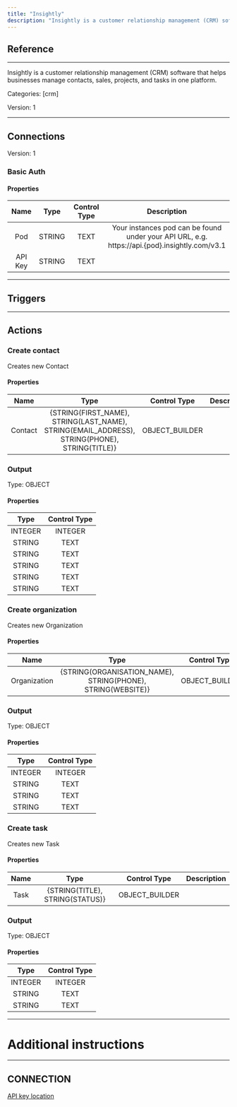 ```yaml
---
title: "Insightly"
description: "Insightly is a customer relationship management (CRM) software that helps businesses manage contacts, sales, projects, and tasks in one platform."
---
```

## Reference
<hr />

Insightly is a customer relationship management (CRM) software that helps businesses manage contacts, sales, projects, and tasks in one platform.


Categories: [crm]


Version: 1

<hr />



## Connections

Version: 1


### Basic Auth

#### Properties

|      Name      |     Type     |     Control Type     |     Description     |
|:--------------:|:------------:|:--------------------:|:-------------------:|
| Pod | STRING | TEXT  |  Your instances pod can be found under your API URL, e.g. https://api.{pod}.insightly.com/v3.1  |
| API Key | STRING | TEXT  |  |





<hr />



## Triggers



<hr />



## Actions


### Create contact
Creates new Contact

#### Properties

|      Name      |     Type     |     Control Type     |     Description     |
|:--------------:|:------------:|:--------------------:|:-------------------:|
| Contact | {STRING\(FIRST_NAME), STRING\(LAST_NAME), STRING\(EMAIL_ADDRESS), STRING\(PHONE), STRING\(TITLE)} | OBJECT_BUILDER  |  |


### Output



Type: OBJECT


#### Properties

|     Type     |     Control Type     |
|:------------:|:--------------------:|
| INTEGER | INTEGER  |
| STRING | TEXT  |
| STRING | TEXT  |
| STRING | TEXT  |
| STRING | TEXT  |
| STRING | TEXT  |






### Create organization
Creates new Organization

#### Properties

|      Name      |     Type     |     Control Type     |     Description     |
|:--------------:|:------------:|:--------------------:|:-------------------:|
| Organization | {STRING\(ORGANISATION_NAME), STRING\(PHONE), STRING\(WEBSITE)} | OBJECT_BUILDER  |  |


### Output



Type: OBJECT


#### Properties

|     Type     |     Control Type     |
|:------------:|:--------------------:|
| INTEGER | INTEGER  |
| STRING | TEXT  |
| STRING | TEXT  |
| STRING | TEXT  |






### Create task
Creates new Task

#### Properties

|      Name      |     Type     |     Control Type     |     Description     |
|:--------------:|:------------:|:--------------------:|:-------------------:|
| Task | {STRING\(TITLE), STRING\(STATUS)} | OBJECT_BUILDER  |  |


### Output



Type: OBJECT


#### Properties

|     Type     |     Control Type     |
|:------------:|:--------------------:|
| INTEGER | INTEGER  |
| STRING | TEXT  |
| STRING | TEXT  |






<hr />

# Additional instructions
<hr />

## CONNECTION

[API key location](https://crm.na1.insightly.com/Users/UserSettings)
